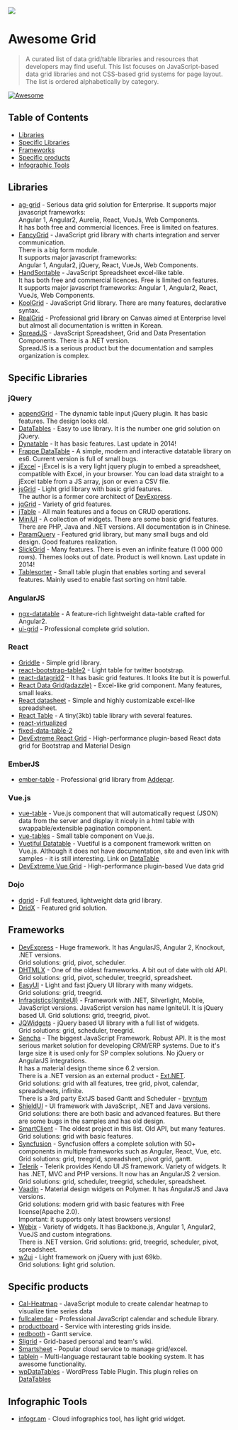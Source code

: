 ![](http://fancygrid.com/img/awesome.png)
# Awesome Grid

> A curated list of data grid/table libraries and resources that developers may find useful. This list focuses on JavaScript-based data grid libraries and not CSS-based grid systems for page layout. The list is ordered alphabetically by category.

[![Awesome](https://cdn.rawgit.com/sindresorhus/awesome/d7305f38d29fed78fa85652e3a63e154dd8e8829/media/badge.svg)](https://github.com/sindresorhus/awesome)

## Table of Contents
*  [Libraries](#libraries)
*  [Specific Libraries](#specific-libraries)
*  [Frameworks](#frameworks)
*  [Specific products](#specific-products)
*  [Infographic Tools](#infographic-tools)

## Libraries
* [ag-grid](http://ag-grid.com/) - Serious data grid solution for Enterprise. It supports major javascript frameworks:  
Angular 1, Angular2, Aurelia, React, VueJs, Web Components.  
It has both free and commercial licences.  Free is limited on features.
* [FancyGrid](http://www.fancygrid.com/) - JavaScript grid library with charts integration and server communication.  
There is a big form module.  
It supports major javascript frameworks:  
Angular 1, Angular2, jQuery, React, VueJs, Web Components.  
* [HandSontable](http://handsontable.com/) - JavaScript Spreadsheet excel-like table.  
 It has both free and commercial licences.  Free is limited on features.  
 It supports major javascript frameworks: Angular 1, Angular2, React, VueJs, Web Components.  
* [KoolGrid](http://koolchart.com/koolgrid) - JavaScript Grid library. There are many features, declarative syntax.  
* [RealGrid](http://www.realgrid.com/) - Professional grid library on Canvas aimed at Enterprise level but almost all documentation is written in Korean.  
* [SpreadJS](http://spread.grapecity.com/spreadjs/) - JavaScript Spreadsheet, Grid and Data Presentation Components. There is a .NET version.  
SpreadJS is a serious product but the documentation and samples organization is complex.  

## Specific Libraries
### jQuery
* [appendGrid](http://appendgrid.apphb.com/) - The dynamic table input jQuery plugin. It has basic features. The design looks old.  
* [DataTables](http://datatables.net/) - Easy to use library. It is the number one grid solution on jQuery.  
* [Dynatable](http://dynatable.com/) - It has basic features. Last update in 2014!  
* [Frappe DataTable](https://frappe.io/datatable) - A simple, modern and interactive datatable library on es6. Current version is full of small bugs.  
* [jExcel](https://github.com/paulhodel/jexcel) - jExcel is is a very light jquery plugin to embed a spreadsheet, compatible with Excel, in your browser. You can load data straight to a jExcel table from a JS array, json or even a CSV file.  
* [jsGrid](http://js-grid.com/) - Light grid library with basic grid features.  
The author is a former core architect of [DevExpress](http://js.devexpress.com/).
* [jqGrid](http://trirand.com/) - Variety of grid features.  
* [jTable](https://github.com/hikalkan/jtable) - All main features and a focus on CRUD operations.
* [MiniUI](http://miniui.com) - A collection of widgets. There are some basic grid features. There are PHP, Java and .NET versions. All documentation is in Chinese.
* [ParamQuery](http://paramquery.com/) - Featured grid library, but many small bugs and old design.
Good features realization.
* [SlickGrid](https://github.com/mleibman/SlickGrid) - Many features. There is even an infinite feature (1 000 000 rows). Themes looks out of date. Product is well known. Last update in 2014!  
* [Tablesorter](https://github.com/christianbach/tablesorter) - Small table plugin that enables sorting and several features.  Mainly used to enable fast sorting on html table.  

### AngularJS
* [ngx-datatable](https://swimlane.gitbooks.io/ngx-datatable/) - A feature-rich lightweight data-table crafted for Angular2.
* [ui-grid](http://ui-grid.info/) - Professional complete grid solution.

### React
* [Griddle](http://griddlegriddle.github.io/Griddle/) - Simple grid library.  
* [react-bootstrap-table2](https://react-bootstrap-table.github.io/react-bootstrap-table2) - Light table for twitter bootstrap.  
* [react-datagrid2](https://github.com/stevelacy/react-datagrid2) - It has basic grid features. It looks lite but it is powerful.  
* [React Data Grid(adazzle)](http://adazzle.github.io/react-data-grid/) - Excel-like grid component. Many features, small leaks.  
* [React datasheet](https://nadbm.github.io/react-datasheet) - Simple and highly customizable excel-like spreadsheet.  
* [React Table](https://github.com/tannerlinsley/react-table) - A tiny(3kb) table library with several features.
* [react-virtualized](https://bvaughn.github.io/react-virtualized)
* [fixed-data-table-2](http://schrodinger.github.io/fixed-data-table-2/)
* [DevExtreme React Grid](https://devexpress.github.io/devextreme-reactive/react/grid/) - High-performance plugin-based React data grid for Bootstrap and Material Design

### EmberJS
* [ember-table](https://github.com/addepar/ember-table) - Professional grid library from [Addepar](https://www.addepar.com/).  

### Vue.js
* [vue-table](https://github.com/ratiw/vue-table) - Vue.js component that will automatically request (JSON) data from the server and display it nicely in a html table with swappable/extensible pagination component.
* [vue-tables](https://github.com/matfish2/vue-tables) - Small table component on Vue.js.
* [Vuetiful Datatable](https://github.com/andrewcourtice/vuetiful) - Vuetiful is a component framework written on Vue.js. Although it does not have documentation, site and even link with samples - it is still interesting. Link on [DataTable](http://codepen.io/andrewcourtice/full/woQzpa)
* [DevExtreme Vue Grid](https://devexpress.github.io/devextreme-reactive/vue/grid/) - High-performance plugin-based Vue data grid

### Dojo
* [dgrid](http://dgrid.io/) - Full featured, lightweight data grid library.  
* [DridX](http://oria.github.io/gridx/) - Featured grid solution.  

## Frameworks
* [DevExpress](http://js.devexpress.com/) - Huge framework. It has AngularJS, Angular 2, Knockout, .NET versions.  
Grid solutions: grid, pivot, scheduler.
* [DHTMLX](http://dhtmlx.com/) - One of the oldest frameworks. A bit out of date with old API.  
Grid solutions: grid, pivot, scheduler, treegrid, spreadsheet.
* [EasyUI](http://www.jeasyui.com/) - Light and fast jQuery UI library with many widgets.  
Grid solutions: grid, treegrid.
* [Infragistics(IgniteUI)](http://infragistics.com/products/jquery) - Framework with .NET, Silverlight, Mobile, JavaScript versions. JavaScript version has name IgniteUI. It is jQuery based UI.
Grid solutions: grid, treegrid, pivot.
* [JQWidgets](http://www.jqwidgets.com/) - jQuery based UI library with a full list of widgets.  
Grid solutions: grid, scheduler, treegrid.
* [Sencha](http://sencha.com/) - The biggest JavaScript Framework. Robust API. It is the most serious market solution for developing  CRM/ERP systems. Due to it's large size it is used only for SP complex solutions. No jQuery or AngularJS integrations.  
It has a material design theme since 6.2 version.  
There is a .NET version as an external product - [Ext.NET](http://ext.net/).  
Grid solutions: grid with all features, tree grid, pivot, calendar, spreadsheets, infinite.  
There is a 3rd party ExtJS based Gantt and Scheduler - [bryntum](http://bryntum.com)
* [ShieldUI](http://www.shieldui.com/) - UI framework with JavaScript, .NET and Java versions.  
Grid solutions: there are both basic and advanced features. But there are some bugs in the samples and has old design.  
* [SmartClient](http://www.smartclient.com/) - The oldest project in this list. Old API, but many features.  
Grid solutions: grid with basic features.
* [Syncfusion](https://www.syncfusion.com/products/javascript/) - Syncfusion offers a complete solution with 50+ components in multiple frameworks such as Angular, React, Vue, etc.
Grid solutions: grid, treegrid, spreadsheet, pivot grid, gantt.
* [Telerik](http://www.telerik.com/) - Telerik provides Kendo UI JS framework. Variety of widgets. It has .NET, MVC and PHP versions. It now has an AngularJS 2 version.
Grid solutions: grid, scheduler, treegrid, scheduler, spreadsheet.
* [Vaadin](http://vaadin.com/) - Material design widgets on Polymer. It has AngularJS and Java versions.   
Grid solutions: modern grid with basic features with Free license(Apache 2.0).  
Important: it supports only latest browsers versions!
* [Webix](http://webix.com/) - Variety of widgets. It has Backbone.js, Angular 1, Angular2, VueJS and custom integrations.  
There is .NET version.
Grid solutions: grid, treegrid, scheduler, pivot, spreadsheet.
* [w2ui](http://w2ui.com/) - Light framework on jQuery with just 69kb.  
Grid solutions: light grid solution.

## Specific products
* [Cal-Heatmap](http://cal-heatmap.com/) - JavaScript module to create calendar heatmap to visualize time series data
* [fullcalendar](http://fullcalendar.io) - Professional JavaScript calendar and schedule library.
* [productboard](https://productboard.com) - Service with interesting grids inside.
* [redbooth](http://redbooth.com) - Gantt service.
* [Sligrid](https://sligrid.com) - Grid-based personal and team's wiki.
* [Smartsheet](https://smartsheet.com) - Popular cloud service to manage grid/excel.
* [tablein](http://tablein.com) - Multi-language restaurant table booking system. It has awesome functionality.
* [wpDataTables](http://wpdatatables.com/) - WordPress Table Plugin. This plugin relies on [DataTables](http://datatables.net/)

## Infographic Tools
* [infogr.am](http://infogr.am) - Cloud infographics tool, has light grid widget.
